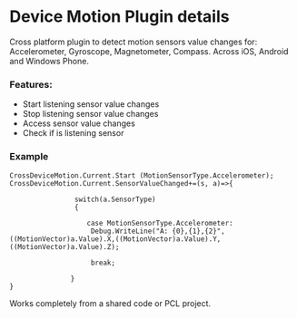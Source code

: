 # Device Motion Plugin details

Cross platform plugin to detect motion sensors value changes for: Accelerometer, Gyroscope, Magnetometer, Compass. Across iOS, Android and Windows Phone.

### Features:
* Start listening sensor value changes
* Stop listening sensor value changes
* Access sensor value changes
* Check if is listening sensor


### Example
```
CrossDeviceMotion.Current.Start (MotionSensorType.Accelerometer);
CrossDeviceMotion.Current.SensorValueChanged+=(s, a)=>{

				switch(a.SensorType)
				{
				   
				   case MotionSensorType.Accelerometer:
					Debug.WriteLine("A: {0},{1},{2}",((MotionVector)a.Value).X,((MotionVector)a.Value).Y,((MotionVector)a.Value).Z);
				
					break;

			   }
}
```

Works completely from a shared code or PCL project.